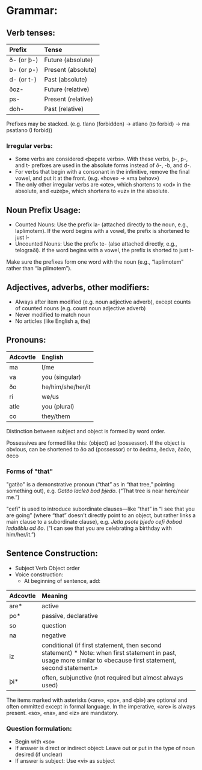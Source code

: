 # Grammar:  
## Verb tenses:
|Prefix| Tense |
| :---- | :---- |
| ð- (or þ-) | Future (absolute) |
| b- (or p-) | Present (absolute) |
| d- (or t-) | Past (absolute) |
| ðoz- | Future (relative) |
| ps- | Present (relative) |
| doh- | Past (relative) |

Prefixes may be stacked. (e.g. tlano (forbidden) -> atlano (to forbid) -> ma psatlano (I forbid))

### Irregular verbs:
* Some verbs are considered «þepete verbs». With these verbs, þ-, p-, and t- prefixes are used in the absolute forms instead of ð-, -b, and d-.
* For verbs that begin with a consonant in the infinitive, remove the final vowel, and put it at the front. (e.g. «hove» -> «ma behov»)
* The only other irregular verbs are «ote», which shortens to «od» in the absolute, and «uzeþ», which shortens to «uz» in the absolute.

## Noun Prefix Usage:
* Counted Nouns: Use the prefix la- (attached directly to the noun, e.g., laplimotem). If the word begins with a vowel, the prefix is shortened to just l-
* Uncounted Nouns: Use the prefix te- (also attached directly, e.g., telograði). if the word begins with a vowel, the prefix is shorted to just t-

Make sure the prefixes form one word with the noun (e.g., “laplimotem” rather than “la plimotem”).

## Adjectives, adverbs, other modifiers:

* Always after item modified (e.g. noun adjective adverb), except counts of counted nouns (e.g. count noun adjective adverb)  
* Never modified to match noun
* No articles (like English a, the)

## Pronouns:

| Adcovtle | English |
| :---- | :---- |
| ma | I/me |
| va | you (singular) |
| ðo | he/him/she/her/it |
| ri | we/us |
| atle | you (plural) |
| co | they/them |

Distinction between subject and object is formed by word order.

Possessives are formed like this: (object) ad (possessor). If the object is obvious, can be shortened to ðo ad (possessor) or to ðedma, ðedva, ðaðo, ðeco

### Forms of "that"
"gatðo" is a demonstrative pronoun (“that” as in “that tree,” pointing something out), e.g.
_Gatðo lacleð bod þjedo_.
(“That tree is near here/near me.”)

"cefi" is used to introduce subordinate clauses—like “that” in “I see that you are going” (where “that” doesn’t directly point to an object, but rather links a main clause to a subordinate clause), e.g.
_Jetla psote þjedo cefi ðobod ladaðblu ad ðo_.
(“I can see that you are celebrating a birthday with him/her/it.”)

## Sentence Construction:

* Subject Verb Object order  
* Voice construction:  
  * At beginning of sentence, add:

| Adcovtle | Meaning |
| :---- | :---- |
| are* | active |
| po* | passive, declarative |
| so | question |
| na | negative |
| iz | conditional (if first statement, then second statement) * Note: when first statement in past, usage more similar to «because first statement, second statement.» |
| þi* | often, subjunctive (not required but almost always used) |

The items marked with asterisks («are», «po», and «þi») are optional and often ommitted except in formal language. In the imperative, «are» is always present. «so», «na», and «iz» are mandatory.

### Question formulation:  
  * Begin with «so»  
  * If answer is direct or indirect object: Leave out or put in the type of noun desired (if unclear)  
  * If answer is subject: Use «vi» as subject  
